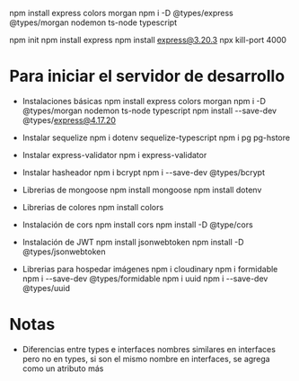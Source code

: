 npm install express colors morgan
npm i -D @types/express @types/morgan nodemon ts-node typescript

npm init
npm install express
npm install express@3.20.3
npx kill-port 4000

# Para iniciar el servidor de desarrollo

- Instalaciones básicas
  npm install express colors morgan
  npm i -D @types/morgan nodemon ts-node typescript
  npm install --save-dev @types/express@4.17.20

- Instalar sequelize
  npm i dotenv sequelize-typescript
  npm i pg pg-hstore

- Instalar express-validator
  npm i express-validator

- Instalar hasheador
  npm i bcrypt
  npm i --save-dev @types/bcrypt

- Librerias de mongoose
  npm install mongoose
  npm install dotenv

- Librerias de colores
  npm install colors

- Instalación de cors
  npm install cors
  npm install -D @type/cors

- Instalación de JWT
  npm install jsonwebtoken
  npm install -D @types/jsonwebtoken

- Librerias para hospedar imágenes
  npm i cloudinary
  npm i formidable
  npm i --save-dev @types/formidable
  npm i uuid
  npm i --save-dev @types/uuid

# Notas

- Diferencias entre types e interfaces
  nombres similares en interfaces pero no en types, si son el mismo nombre en interfaces, se agrega como un atributo más
